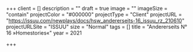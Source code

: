 +++
client = []
description = ""
draft = true
image = ""
imageSize = "contain"
projectColor = "#000000"
projectType = "Client"
projectURL = "https://issuu.com/newplays/docs/hsw_andererseits-16_issuu_rz_210610"
projectURLSite = "ISSUU"
size = "Normal"
tags = []
title = "Andererseits N° 16 »Homestories«"
year = 2021

+++
